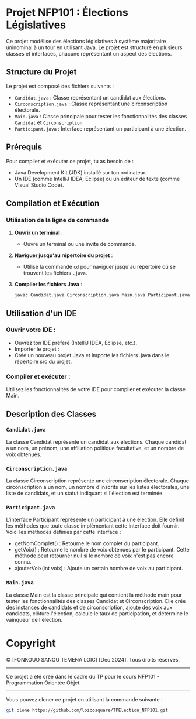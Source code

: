 # Projet NFP101 :  Élections Législatives

Ce projet modélise des élections législatives à système majoritaire uninominal à un tour en utilisant Java. Le projet est structuré en plusieurs classes et interfaces, chacune représentant un aspect des élections.

## Structure du Projet

Le projet est composé des fichiers suivants :

- `Candidat.java` : Classe représentant un candidat aux élections.
- `Circonscription.java` : Classe représentant une circonscription électorale.
- `Main.java` : Classe principale pour tester les fonctionnalités des classes `Candidat` et `Circonscription`.
- `Participant.java` : Interface représentant un participant à une élection.

## Prérequis

Pour compiler et exécuter ce projet, tu as besoin de :

- Java Development Kit (JDK) installé sur ton ordinateur.
- Un IDE (comme IntelliJ IDEA, Eclipse) ou un éditeur de texte (comme Visual Studio Code).

## Compilation et Exécution

### Utilisation de la ligne de commande

1. **Ouvrir un terminal** :
    - Ouvre un terminal ou une invite de commande.

2. **Naviguer jusqu'au répertoire du projet** :
    - Utilise la commande `cd` pour naviguer jusqu'au répertoire où se trouvent les fichiers `.java`.

3. **Compiler les fichiers Java** :
   ```sh
   javac Candidat.java Circonscription.java Main.java Participant.java

## Utilisation d'un IDE
### Ouvrir votre IDE :

- Ouvrez ton IDE préféré (IntelliJ IDEA, Eclipse, etc.).
- Importer le projet :
- Crée un nouveau projet Java et importe les fichiers .java dans le répertoire src du projet.

### Compiler et exécuter :

Utilisez les fonctionnalités de votre IDE pour compiler et exécuter la classe Main.

## Description des Classes
### `Candidat.java`
La classe Candidat représente un candidat aux élections. Chaque candidat a un nom, un prénom, une affiliation politique facultative, et un nombre de voix obtenues.

### `Circonscription.java`
La classe Circonscription représente une circonscription électorale. Chaque circonscription a un nom, un nombre d'inscrits sur les listes électorales, une liste de candidats, et un statut indiquant si l'élection est terminée.

### `Participant.java`
L'interface Participant représente un participant à une élection. Elle définit les méthodes que toute classe implémentant cette interface doit fournir. Voici les méthodes définies par cette interface :

- getNomComplet() : Retourne le nom complet du participant.
- getVoix() : Retourne le nombre de voix obtenues par le participant. Cette méthode peut retourner null si le nombre de voix n'est pas encore connu.
- ajouterVoix(int voix) : Ajoute un certain nombre de voix au participant.

### `Main.java`
La classe Main est la classe principale qui contient la méthode main pour tester les fonctionnalités des classes Candidat et Circonscription. Elle crée des instances de candidats et de circonscription, ajoute des voix aux candidats, clôture l'élection, calcule le taux de participation, et détermine le vainqueur de l'élection.

# Copyright

© [FONKOUO SANOU TEMENA LOIC] [Dec 2024]. Tous droits réservés.

--------------------------------------------------------------------------------------------------------------------
Ce projet a été créé dans le cadre du TP pour le cours NFP101 - Programmation Orientée Objet.

--------------------------------------------------------------------------------------------------------------------
Vous pouvez cloner ce projet en utilisant la commande suivante :

```sh
git clone https://github.com/loicosquare/TPElection_NFP101.git
